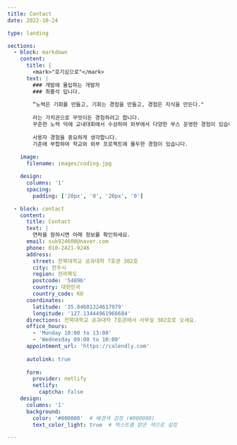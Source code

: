 ```yaml
---
title: Contact
date: 2022-10-24

type: landing

sections:
  - block: markdown
    content:
      title: |
        <mark>"호기심으로"</mark>
      text: |
        ### 개발에 몰입하는 개발자  
        ### 최홍석 입니다.
        
        “노력은 기회를 만들고, 기회는 경험을 만들고, 경험은 지식을 만든다." 
        
        라는 가치관으로 무엇이든 경험하려고 합니다.  
        꾸준한 노력 덕에 교내대회에서 수상하여 외부에서 다양한 부스 운영한 경험이 있습니다.  
        
        사용자 경험을 중요하게 생각합니다.  
        기준에 부합하여 학교와 외부 프로젝트에 몰두한 경험이 있습니다.
        
    image: 
      filename: images/coding.jpg

    design:
      columns: '1'
      spacing:
        padding: ['20px', '0', '20px', '0']

  - block: contact
    content:
      title: Contact
      text: |
        연락을 원하시면 아래 정보를 확인하세요.
      email: suk924600@naver.com
      phone: 010-2421-9246
      address:
        street: 전북대학교 공과대학 7호관 302호
        city: 전주시
        region: 전라북도
        postcode: '54896'
        country: 대한민국
        country_code: KO
      coordinates:
        latitude: '35.84601324617979'
        longitude: '127.13444961966684'
      directions: 전북대학교 공과대학 7호관에서 사무실 302호로 오세요.
      office_hours:
        - 'Monday 10:00 to 13:00'
        - 'Wednesday 09:00 to 10:00'
      appointment_url: 'https://calendly.com'
    
      autolink: true
    
      form:
        provider: netlify
        netlify:
          captcha: false
    design:
      columns: '1'
      background:
        color: '#000000'  # 배경색 검정 (#000000)
        text_color_light: true  # 텍스트를 밝은 색으로 설정

---
```

